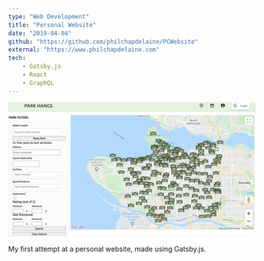 ```yaml
---
type: "Web Development"
title: "Personal Website"
date: "2019-04-04"
github: "https://github.com/philchapdelaine/PCWebsite"
external: "https://www.philchapdelaine.com"
tech:
    - Gatsby.js
    - React
    - GraphQL
---
```


![Me](../images/parkhangs.png)

My first attempt at a personal website, made using Gatsby.js.
